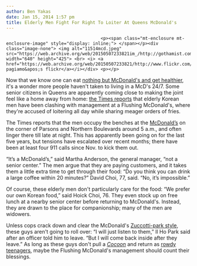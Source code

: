 ```yaml
---
author: Ben Yakas
date: Jan 15, 2014 1:57 pm
title: Elderly Men Fight For Right To Loiter At Queens McDonald's
---
```


	
										<p><span class="mt-enclosure mt-enclosure-image" style="display: inline;"> </span></p><div class="image-none"> <img alt="11514mcd.jpeg" src="https://web.archive.org/web/20150507233821im_/http://gothamist.com/attachments/byakas/11514mcd.jpeg" width="640" height="425"> <br> <i> <a href="https://web.archive.org/web/20150507233821/http://www.flickr.com/photos/f3lixlovesyou/5882852298/">felix pagiamo&apos;s flickr</a></i></div> <p></p>

<p>Now that we know one can eat <a href="https://web.archive.org/web/20150507233821/http://gothamist.com/2014/01/05/video_science_teacher_claims_he_got.php">nothing but McDonald&apos;s and get healthier</a>, it&apos;s a wonder more people haven&apos;t taken to living in a McD&apos;s 24/7. Some senior citizens in Queens are apparently coming close to making the joint feel like a home away from home: <a href="https://web.archive.org/web/20150507233821/http://nytimes.com/2014/01/15/nyregion/fighting-a-mcdonalds-for-the-right-to-sit-and-sit-and-sit.html?partner=rss&amp;emc=rss&amp;_r=0&amp;referrer=">the Times reports</a> that elderly Korean men have been clashing with management at a Flushing McDonald&apos;s, where they&apos;re accused of loitering all day while sharing meager orders of fries.</p>

<p>The Times reports that the men occupy the benches at the <a href="https://web.archive.org/web/20150507233821/http://gothamist.com/tags/mcdonalds">McDonald&#x2019;s</a> on the corner of Parsons and Northern Boulevards around 5 a.m., and often linger there till late at night. This has apparently been going on for the last five years, but tensions have escalated over recent months; there have been at least four 911 calls since Nov. to kick them out.</p>

<p>&#x201C;It&#x2019;s a McDonald&#x2019;s,&#x201D; said Martha Anderson, the general manager, &#x201C;not a senior center.&#x201D; The men argue that they are paying customers, and it takes them a little extra time to get through their food: &#x201C;Do you think you can drink a large coffee within 20 minutes?&#x201D; David Choi, 77, said. &#x201C;No, it&#x2019;s impossible.&#x201D;</p>

<p>Of course, these elderly men don&apos;t particularly care for the food: &#x201C;We prefer our own Korean food,&#x201D; said Hoick Choi, 76. They even stock up on free lunch at a nearby senior center before returning to McDonald&apos;s. Instead, they are drawn to the place for companionship; many of the men are widowers.</p>

<p>Unless cops crack down and clear the McDonald&apos;s <a href="Elderly Men Fight For Right To Loiter At Queens McDonald&apos;s http://gothamist.com/2014/01/15/elderly_men_fight_for_right_to_loit.php">Zuccotti-park style</a>, these guys aren&apos;t going to roll over: &#x201C;I will just listen to them,&#x201D; Il Ho Park said after an officer told him to leave. &#x201C;But I will come back inside after they leave.&#x201D; As long as these guys don&apos;t pull a <a href="https://web.archive.org/web/20150507233821/http://www.imdb.com/title/tt0088933/"><em>Cocoon</em></a> and return as <a href="https://web.archive.org/web/20150507233821/http://gothamist.com/2012/03/29/fight-friendly_village_mcdonalds_to.php">rowdy teenagers</a>, maybe the Flushing McDonald&apos;s management should count their blessings. </p>					
										
									
				